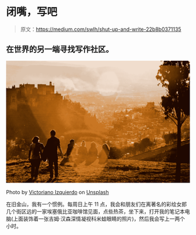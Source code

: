 # 闭嘴，写吧

> 原文：<https://medium.com/swlh/shut-up-and-write-22b8b0371135>

## 在世界的另一端寻找写作社区。

![](img/f001d9f4d8ac87797a690e4f0f4141da.png)

Photo by [Victoriano Izquierdo](https://unsplash.com/photos/hTTtWbtQQNY?utm_source=unsplash&utm_medium=referral&utm_content=creditCopyText) on [Unsplash](https://unsplash.com/search/photos/spain?utm_source=unsplash&utm_medium=referral&utm_content=creditCopyText)

在旧金山，我有一个惯例。每周日上午 11 点，我会和朋友们在离著名的彩绘女郎几个街区远的一家埃塞俄比亚咖啡馆见面，点些热茶，坐下来，打开我的笔记本电脑(上面装饰着一张吉姆·汉森深情凝视科米蛙眼睛的照片)，然后我会写上一两个小时。